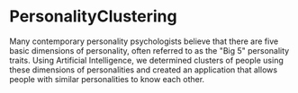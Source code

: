 # PersonalityClustering
Many contemporary personality psychologists believe that there are five basic dimensions of personality, often referred to as the "Big 5" personality traits.  Using Artificial Intelligence, we determined clusters of people using these dimensions of personalities and created an application that allows people with similar personalities to know each other.
